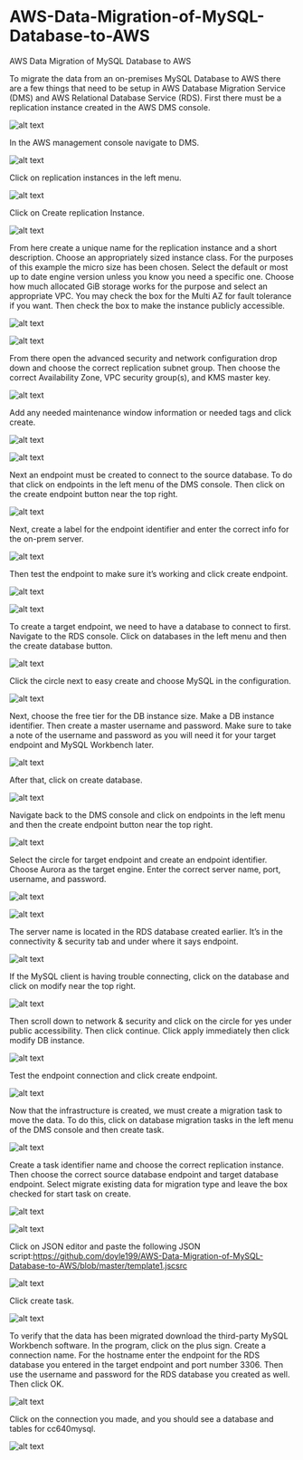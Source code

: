 # AWS-Data-Migration-of-MySQL-Database-to-AWS
AWS Data Migration of MySQL Database to AWS

To migrate the data from an on-premises MySQL Database to AWS there are a few things that need to be setup in AWS Database Migration Service (DMS) and AWS Relational Database Service (RDS). First there must be a replication instance created in the AWS DMS console.

![alt text](https://github.com/doyle199/AWS-Data-Migration-of-MySQL-Database-to-AWS/blob/master/migration_Image.png)

In the AWS management console navigate to DMS.

![alt text](https://github.com/doyle199/AWS-Data-Migration-of-MySQL-Database-to-AWS/blob/master/DMS.png)

Click on replication instances in the left menu.

![alt text](https://github.com/doyle199/AWS-Data-Migration-of-MySQL-Database-to-AWS/blob/master/rep!.png)

Click on Create replication Instance.

![alt text](https://github.com/doyle199/AWS-Data-Migration-of-MySQL-Database-to-AWS/blob/master/create1.png)

From here create a unique name for the replication instance and a short description. Choose an appropriately sized instance class. For the purposes of this example the micro size has been chosen. Select the default or most up to date engine version unless you know you need a specific one. Choose how much allocated GiB storage works for the purpose and select an appropriate VPC. You may check the box for the Multi AZ for fault tolerance if you want. Then check the box to make the instance publicly accessible.

![alt text](https://github.com/doyle199/AWS-Data-Migration-of-MySQL-Database-to-AWS/blob/master/rep_in_1.png)

![alt text](https://github.com/doyle199/AWS-Data-Migration-of-MySQL-Database-to-AWS/blob/master/rep_in_2.png)

From there open the advanced security and network configuration drop down and choose the correct replication subnet group. Then choose the correct Availability Zone, VPC security group(s), and KMS master key.

![alt text](https://github.com/doyle199/AWS-Data-Migration-of-MySQL-Database-to-AWS/blob/master/adv1.png)

Add any needed maintenance window information or needed tags and click create.

![alt text](https://github.com/doyle199/AWS-Data-Migration-of-MySQL-Database-to-AWS/blob/master/creat%40.png)

![alt text](https://github.com/doyle199/AWS-Data-Migration-of-MySQL-Database-to-AWS/blob/master/rep_in_4.png)

Next an endpoint must be created to connect to the source database. To do that click on endpoints in the left menu of the DMS console. Then click on the create endpoint button near the top right.

![alt text](https://github.com/doyle199/AWS-Data-Migration-of-MySQL-Database-to-AWS/blob/master/create_end.png)

Next, create a label for the endpoint identifier and enter the correct info for the on-prem server.

![alt text](https://github.com/doyle199/AWS-Data-Migration-of-MySQL-Database-to-AWS/blob/master/opn_prem1.png)

Then test the endpoint to make sure it’s working and click create endpoint.

![alt text](https://github.com/doyle199/AWS-Data-Migration-of-MySQL-Database-to-AWS/blob/master/create_end_4.png)

![alt text](https://github.com/doyle199/AWS-Data-Migration-of-MySQL-Database-to-AWS/blob/master/endpoint_created.png)

To create a target endpoint, we need to have a database to connect to first. Navigate to the RDS console. Click on databases in the left menu and then the create database button.

![alt text](https://github.com/doyle199/AWS-Data-Migration-of-MySQL-Database-to-AWS/blob/master/Create_data.png)

Click the circle next to easy create and choose MySQL in the configuration.

![alt text](https://github.com/doyle199/AWS-Data-Migration-of-MySQL-Database-to-AWS/blob/master/easy.png)

Next, choose the free tier for the DB instance size. Make a DB instance identifier. Then create a master username and password. Make sure to take a note of the username and password as you will need it for your target endpoint and MySQL Workbench later.

![alt text](https://github.com/doyle199/AWS-Data-Migration-of-MySQL-Database-to-AWS/blob/master/tier.png)

After that, click on create database.

![alt text](https://github.com/doyle199/AWS-Data-Migration-of-MySQL-Database-to-AWS/blob/master/database_1.png)

Navigate back to the DMS console and click on endpoints in the left menu and then the create endpoint button near the top right.

![alt text](https://github.com/doyle199/AWS-Data-Migration-of-MySQL-Database-to-AWS/blob/master/endpoint5.png)

Select the circle for target endpoint and create an endpoint identifier. Choose Aurora as the target engine. Enter the correct server name, port, username, and password.

![alt text](https://github.com/doyle199/AWS-Data-Migration-of-MySQL-Database-to-AWS/blob/master/target_end.png)

![alt text](https://github.com/doyle199/AWS-Data-Migration-of-MySQL-Database-to-AWS/blob/master/target_end2.png)

The server name is located in the RDS database created earlier. It’s in the connectivity & security tab and under where it says endpoint. 

![alt text](https://github.com/doyle199/AWS-Data-Migration-of-MySQL-Database-to-AWS/blob/master/End-arn.png)

If the MySQL client is having trouble connecting, click on the database and click on modify near the top right.

![alt text](https://github.com/doyle199/AWS-Data-Migration-of-MySQL-Database-to-AWS/blob/master/modify.png)

Then scroll down to network & security and click on the circle for yes under public accessibility. Then click continue. Click apply immediately then click modify DB instance.

![alt text](https://github.com/doyle199/AWS-Data-Migration-of-MySQL-Database-to-AWS/blob/master/immed.png)

Test the endpoint connection and click create endpoint.

![alt text](https://github.com/doyle199/AWS-Data-Migration-of-MySQL-Database-to-AWS/blob/master/End1and2.png)

Now that the infrastructure is created, we must create a migration task to move the data. To do this, click on database migration tasks in the left menu of the DMS console and then create task.

![alt text](https://github.com/doyle199/AWS-Data-Migration-of-MySQL-Database-to-AWS/blob/master/task_1.png)

Create a task identifier name and choose the correct replication instance. Then choose the correct source database endpoint and target database endpoint. Select migrate existing data for migration type and leave the box checked for start task on create.

![alt text](https://github.com/doyle199/AWS-Data-Migration-of-MySQL-Database-to-AWS/blob/master/existing.png)

![alt text](https://github.com/doyle199/AWS-Data-Migration-of-MySQL-Database-to-AWS/blob/master/existing2.png)

Click on JSON editor and paste the following JSON script:https://github.com/doyle199/AWS-Data-Migration-of-MySQL-Database-to-AWS/blob/master/template1.jscsrc

![alt text](https://github.com/doyle199/AWS-Data-Migration-of-MySQL-Database-to-AWS/blob/master/editor.png)

Click create task.

![alt text](https://github.com/doyle199/AWS-Data-Migration-of-MySQL-Database-to-AWS/blob/master/task_loaded.png)

To verify that the data has been migrated download the third-party MySQL Workbench software. In the program, click on the plus sign. Create a connection name. For the hostname enter the endpoint for the RDS database you entered in the target endpoint and port number 3306. Then use the username and password for the RDS database you created as well. Then click OK.

![alt text](https://github.com/doyle199/AWS-Data-Migration-of-MySQL-Database-to-AWS/blob/master/connection1.png)

Click on the connection you made, and you should see a database and tables for cc640mysql.

![alt text](https://github.com/doyle199/AWS-Data-Migration-of-MySQL-Database-to-AWS/blob/master/connection2.png)


